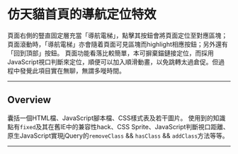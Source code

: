 # 仿天貓首頁的導航定位特效

頁面右側的豎直固定層充當「導航電梯」，點擊其按鈕會將頁面定位至對應區塊；頁面滾動時，「導航電梯」亦會隨着頁面可見區塊而highlight相應按鈕；另外還有「回到頂部」按鈕。
頁面功能看落比較簡單，本可摒棄錨鏈接定位，而採用JavaScript視口判斷來定位，順便可以加入順滑動畫，以免跳轉太過倉促。但過程中發覺此項目實在無聊，無謂多嘥時間。
***
## Overview

囊括一個HTML檔、JavaScript腳本檔、CSS樣式表及若干圖片。
使用到的知識點有`fixed`及其在舊IE中的兼容性hack、CSS Sprite、JavaScript判斷視口距離、原生JavaScript實現jQuery的`removeClass` && `hasClass` && `addClass`方法等等。
***
